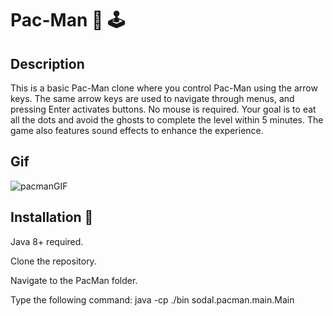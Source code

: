 # Pac-Man 👾 🕹️

## Description

This is a basic Pac-Man clone where you control Pac-Man using the arrow keys. The same arrow keys are used to navigate through menus, and pressing Enter activates buttons. No mouse is required. Your goal is to eat all the dots and avoid the ghosts to complete the level within 5 minutes. The game also features sound effects to enhance the experience.

## Gif

![pacmanGIF](https://github.com/user-attachments/assets/bf88b1ed-d3ef-41a0-99b4-138d19a8345e)


## Installation 🔧

Java 8+ required.

Clone the repository.

Navigate to the PacMan folder.

Type the following command: java -cp ./bin sodal.pacman.main.Main

